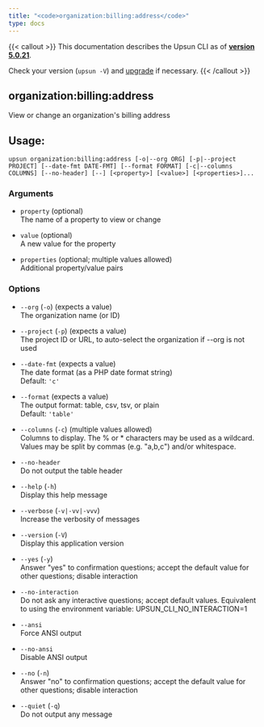 ```yaml
---
title: "<code>organization:billing:address</code>"
type: docs
---
```


{{< callout >}}
  This documentation describes the Upsun CLI as of **[version 5.0.21](https://github.com/platformsh/cli/releases/tag/5.0.21)**.
  
  Check your version (`upsun -V`) and [upgrade](/cli/#upgrade-the-cli) if necessary.
{{< /callout >}}

organization:billing:address
----------------------------
View or change an organization's billing address

## Usage:

```
upsun organization:billing:address [-o|--org ORG] [-p|--project PROJECT] [--date-fmt DATE-FMT] [--format FORMAT] [-c|--columns COLUMNS] [--no-header] [--] [<property>] [<value>] [<properties>]...
```

### Arguments

* `property` (optional)  
  The name of a property to view or change

* `value` (optional)  
  A new value for the property

* `properties` (optional; multiple values allowed)  
  Additional property/value pairs

### Options

* `--org` (`-o`) (expects a value)  
  The organization name (or ID)

* `--project` (`-p`) (expects a value)  
  The project ID or URL, to auto-select the organization if --org is not used

* `--date-fmt` (expects a value)  
  The date format (as a PHP date format string)  
  Default: `'c'`

* `--format` (expects a value)  
  The output format: table, csv, tsv, or plain  
  Default: `'table'`

* `--columns` (`-c`) (multiple values allowed)  
  Columns to display.
The % or * characters may be used as a wildcard.
Values may be split by commas (e.g. "a,b,c") and/or whitespace.

* `--no-header`  
  Do not output the table header

* `--help` (`-h`)  
  Display this help message

* `--verbose` (`-v|-vv|-vvv`)  
  Increase the verbosity of messages

* `--version` (`-V`)  
  Display this application version

* `--yes` (`-y`)  
  Answer "yes" to confirmation questions; accept the default value for other questions; disable interaction

* `--no-interaction`  
  Do not ask any interactive questions; accept default values. Equivalent to using the environment variable: UPSUN_CLI_NO_INTERACTION=1

* `--ansi`  
  Force ANSI output

* `--no-ansi`  
  Disable ANSI output

* `--no` (`-n`)  
  Answer "no" to confirmation questions; accept the default value for other questions; disable interaction

* `--quiet` (`-q`)  
  Do not output any message


